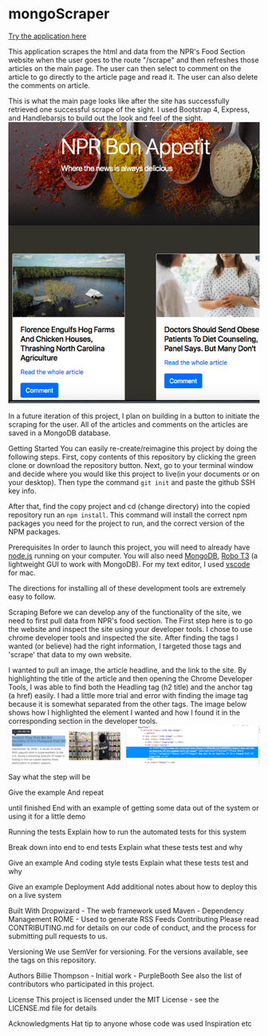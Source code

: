 # mongoScraper

[Try the application here](https://lit-plateau-18727.herokuapp.com/)

This application scrapes the html and data from the NPR's Food Section website when the user goes to the route "/scrape" and then refreshes those articles on the main page. The user can then select to comment on the article to go directly to the article page and read it. The user can also delete the comments on article. 

This is what the main page looks like after the site has successfully retrieved one successful scrape of the sight. I used Bootstrap 4, Express, and Handlebarsjs to build out the look and feel of the sight. 
![main page](mainPage.png)

In a future iteration of this project, I plan on building in a button to initiate the scraping for the user. All of the articles and comments on the articles are saved in a MongoDB database.

Getting Started
You can easily re-create/reimagine this project by doing the following steps. First, copy contents of this repository by clicking the green clone or download the repository button. Next, go to your terminal window and decide where you would like this project to live(in your documents or on your desktop). Then type the command `git init` and paste the github SSH key info. 

After that, find the copy project and cd (change directory) into the copied repository run an `npm install`. This command will install the correct npm packages you need for the project to run, and the correct version of the NPM packages.


Prerequisites
In order to launch this project, you will need to already have [node.js](https://nodejs.org/en/) running on your computer. You will also need [MongoDB](https://www.mongodb.com/), [Robo T3](https://robomongo.org/) (a lightweight GUI to work with MongoDB). For my text editor, I used [vscode](https://code.visualstudio.com/) for mac. 

The directions for installing all of these development tools are extremely easy to follow. 

Scraping
Before we can develop any of the functionality of the site, we need to first pull data from NPR's food section. The First step here is to go the website and inspect the site using your developer tools. I chose to use chrome developer tools and inspected the site. After finding the tags I wanted (or believe) had the right information, I targeted those tags and 'scrape' that data to my own website. 

I wanted to pull an image, the article headline, and the link to the site. 
By highlighting the title of the article and then opening the Chrome Developer Tools, I was able to find both the Headling tag (h2 title) and the anchor tag (a href) easily. I had a little more trial and error with finding the image tag because it is somewhat separated from the other tags. The image below shows how I highlighted the element I wanted and how I found it in the corresponding section in the developer tools. 
![chrome inspector](scraper.png)

Say what the step will be

Give the example
And repeat

until finished
End with an example of getting some data out of the system or using it for a little demo

Running the tests
Explain how to run the automated tests for this system

Break down into end to end tests
Explain what these tests test and why

Give an example
And coding style tests
Explain what these tests test and why

Give an example
Deployment
Add additional notes about how to deploy this on a live system

Built With
Dropwizard - The web framework used
Maven - Dependency Management
ROME - Used to generate RSS Feeds
Contributing
Please read CONTRIBUTING.md for details on our code of conduct, and the process for submitting pull requests to us.

Versioning
We use SemVer for versioning. For the versions available, see the tags on this repository.

Authors
Billie Thompson - Initial work - PurpleBooth
See also the list of contributors who participated in this project.

License
This project is licensed under the MIT License - see the LICENSE.md file for details

Acknowledgments
Hat tip to anyone whose code was used
Inspiration
etc
